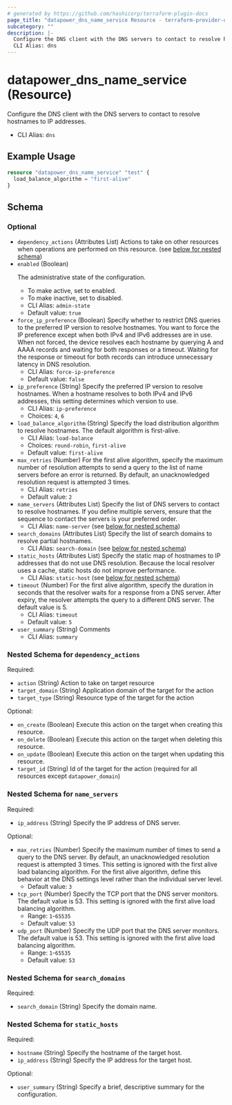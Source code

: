 ```yaml
---
# generated by https://github.com/hashicorp/terraform-plugin-docs
page_title: "datapower_dns_name_service Resource - terraform-provider-datapower"
subcategory: ""
description: |-
  Configure the DNS client with the DNS servers to contact to resolve hostnames to IP addresses.
  CLI Alias: dns
---
```


# datapower_dns_name_service (Resource)

Configure the DNS client with the DNS servers to contact to resolve hostnames to IP addresses.
  - CLI Alias: `dns`

## Example Usage

```terraform
resource "datapower_dns_name_service" "test" {
  load_balance_algorithm = "first-alive"
}
```

<!-- schema generated by tfplugindocs -->
## Schema

### Optional

- `dependency_actions` (Attributes List) Actions to take on other resources when operations are performed on this resource. (see [below for nested schema](#nestedatt--dependency_actions))
- `enabled` (Boolean) <p>The administrative state of the configuration.</p><ul><li>To make active, set to enabled.</li><li>To make inactive, set to disabled.</li></ul>
  - CLI Alias: `admin-state`
  - Default value: `true`
- `force_ip_preference` (Boolean) Specify whether to restrict DNS queries to the preferred IP version to resolve hostnames. You want to force the IP preference except when both IPv4 and IPv6 addresses are in use. When not forced, the device resolves each hostname by querying A and AAAA records and waiting for both responses or a timeout. Waiting for the response or timeout for both records can introduce unnecessary latency in DNS resolution.
  - CLI Alias: `force-ip-preference`
  - Default value: `false`
- `ip_preference` (String) Specify the preferred IP version to resolve hostnames. When a hostname resolves to both IPv4 and IPv6 addresses, this setting determines which version to use.
  - CLI Alias: `ip-preference`
  - Choices: `4`, `6`
- `load_balance_algorithm` (String) Specify the load distribution algorithm to resolve hostnames. The default algorithm is first-alive.
  - CLI Alias: `load-balance`
  - Choices: `round-robin`, `first-alive`
  - Default value: `first-alive`
- `max_retries` (Number) For the first alive algorithm, specify the maximum number of resolution attempts to send a query to the list of name servers before an error is returned. By default, an unacknowledged resolution request is attempted 3 times.
  - CLI Alias: `retries`
  - Default value: `2`
- `name_servers` (Attributes List) Specify the list of DNS servers to contact to resolve hostnames. If you define multiple servers, ensure that the sequence to contact the servers is your preferred order.
  - CLI Alias: `name-server` (see [below for nested schema](#nestedatt--name_servers))
- `search_domains` (Attributes List) Specify the list of search domains to resolve partial hostnames.
  - CLI Alias: `search-domain` (see [below for nested schema](#nestedatt--search_domains))
- `static_hosts` (Attributes List) Specify the static map of hostnames to IP addresses that do not use DNS resolution. Because the local resolver uses a cache, static hosts do not improve performance.
  - CLI Alias: `static-host` (see [below for nested schema](#nestedatt--static_hosts))
- `timeout` (Number) For the first alive algorithm, specify the duration in seconds that the resolver waits for a response from a DNS server. After expiry, the resolver attempts the query to a different DNS server. The default value is 5.
  - CLI Alias: `timeout`
  - Default value: `5`
- `user_summary` (String) Comments
  - CLI Alias: `summary`

<a id="nestedatt--dependency_actions"></a>
### Nested Schema for `dependency_actions`

Required:

- `action` (String) Action to take on target resource
- `target_domain` (String) Application domain of the target for the action
- `target_type` (String) Resource type of the target for the action

Optional:

- `on_create` (Boolean) Execute this action on the target when creating this resource.
- `on_delete` (Boolean) Execute this action on the target when deleting this resource.
- `on_update` (Boolean) Execute this action on the target when updating this resource.
- `target_id` (String) Id of the target for the action (required for all resources except `datapower_domain`)


<a id="nestedatt--name_servers"></a>
### Nested Schema for `name_servers`

Required:

- `ip_address` (String) Specify the IP address of DNS server.

Optional:

- `max_retries` (Number) Specify the maximum number of times to send a query to the DNS server. By default, an unacknowledged resolution request is attempted 3 times. This setting is ignored with the first alive load balancing algorithm. For the first alive algorithm, define this behavior at the DNS settings level rather than the individual server level.
  - Default value: `3`
- `tcp_port` (Number) Specify the TCP port that the DNS server monitors. The default value is 53. This setting is ignored with the first alive load balancing algorithm.
  - Range: `1`-`65535`
  - Default value: `53`
- `udp_port` (Number) Specify the UDP port that the DNS server monitors. The default value is 53. This setting is ignored with the first alive load balancing algorithm.
  - Range: `1`-`65535`
  - Default value: `53`


<a id="nestedatt--search_domains"></a>
### Nested Schema for `search_domains`

Required:

- `search_domain` (String) Specify the domain name.


<a id="nestedatt--static_hosts"></a>
### Nested Schema for `static_hosts`

Required:

- `hostname` (String) Specify the hostname of the target host.
- `ip_address` (String) Specify the IP address for the target host.

Optional:

- `user_summary` (String) Specify a brief, descriptive summary for the configuration.
